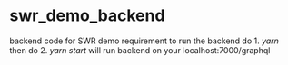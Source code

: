 # swr_demo_backend
backend code for SWR demo requirement
 to run the backend do 1. *yarn* 
 then do 2. *yarn start* will run backend on your localhost:7000/graphql
